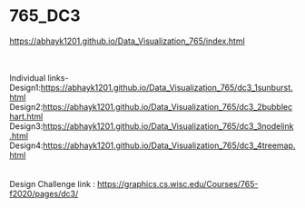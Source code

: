 # 765_DC3

https://abhayk1201.github.io/Data_Visualization_765/index.html
<br/>
<br/>
<br/>


Individual links-<br/>
Design1:https://abhayk1201.github.io/Data_Visualization_765/dc3_1sunburst.html <br/>
Design2:https://abhayk1201.github.io/Data_Visualization_765/dc3_2bubblechart.html <br/>
Design3:https://abhayk1201.github.io/Data_Visualization_765/dc3_3nodelink.html <br/>
Design4:https://abhayk1201.github.io/Data_Visualization_765/dc3_4treemap.html <br/>
<br/>
<br/>
Design Challenge link : https://graphics.cs.wisc.edu/Courses/765-f2020/pages/dc3/ <br/>
